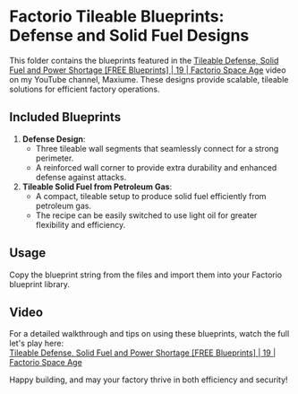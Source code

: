 # Factorio Tileable Blueprints: Defense and Solid Fuel Designs

This folder contains the blueprints featured in the [Tileable Defense, Solid Fuel and Power Shortage [FREE Blueprints] | 19 | Factorio Space Age](https://www.youtube.com/watch?v=Kn2srw2a4Rw) video on my YouTube channel, Maxiume. These designs provide scalable, tileable solutions for efficient factory operations.

## Included Blueprints

1. **Defense Design**:  
   - Three tileable wall segments that seamlessly connect for a strong perimeter.  
   - A reinforced wall corner to provide extra durability and enhanced defense against attacks.  
2. **Tileable Solid Fuel from Petroleum Gas**:  
   - A compact, tileable setup to produce solid fuel efficiently from petroleum gas.  
   - The recipe can be easily switched to use light oil for greater flexibility and efficiency.

## Usage

Copy the blueprint string from the files and import them into your Factorio blueprint library.

## Video

For a detailed walkthrough and tips on using these blueprints, watch the full let's play here:  
[Tileable Defense, Solid Fuel and Power Shortage [FREE Blueprints] | 19 | Factorio Space Age](https://www.youtube.com/watch?v=Kn2srw2a4Rw)

Happy building, and may your factory thrive in both efficiency and security!
